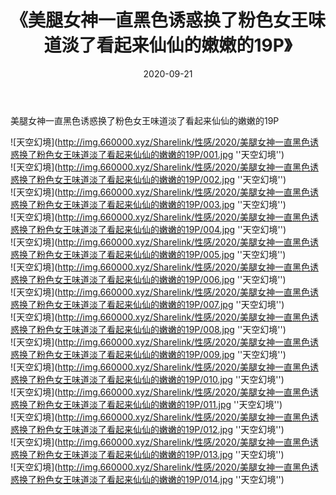 ﻿---
layout: post
title:  《美腿女神一直黑色诱惑换了粉色女王味道淡了看起来仙仙的嫩嫩的19P》
date:   2020-09-21
img: http://img.660000.xyz/Sharelink/性感/2020/美腿女神一直黑色诱惑换了粉色女王味道淡了看起来仙仙的嫩嫩的19P/000.jpg
categories: [美女, 性感, 泳衣]
---

美腿女神一直黑色诱惑换了粉色女王味道淡了看起来仙仙的嫩嫩的19P



![天空幻境](http://img.660000.xyz/Sharelink/性感/2020/美腿女神一直黑色诱惑换了粉色女王味道淡了看起来仙仙的嫩嫩的19P/001.jpg ''天空幻境'') <br>
![天空幻境](http://img.660000.xyz/Sharelink/性感/2020/美腿女神一直黑色诱惑换了粉色女王味道淡了看起来仙仙的嫩嫩的19P/002.jpg ''天空幻境'') <br>
![天空幻境](http://img.660000.xyz/Sharelink/性感/2020/美腿女神一直黑色诱惑换了粉色女王味道淡了看起来仙仙的嫩嫩的19P/003.jpg ''天空幻境'') <br>
![天空幻境](http://img.660000.xyz/Sharelink/性感/2020/美腿女神一直黑色诱惑换了粉色女王味道淡了看起来仙仙的嫩嫩的19P/004.jpg ''天空幻境'') <br>
![天空幻境](http://img.660000.xyz/Sharelink/性感/2020/美腿女神一直黑色诱惑换了粉色女王味道淡了看起来仙仙的嫩嫩的19P/005.jpg ''天空幻境'') <br>
![天空幻境](http://img.660000.xyz/Sharelink/性感/2020/美腿女神一直黑色诱惑换了粉色女王味道淡了看起来仙仙的嫩嫩的19P/006.jpg ''天空幻境'') <br>
![天空幻境](http://img.660000.xyz/Sharelink/性感/2020/美腿女神一直黑色诱惑换了粉色女王味道淡了看起来仙仙的嫩嫩的19P/007.jpg ''天空幻境'') <br>
![天空幻境](http://img.660000.xyz/Sharelink/性感/2020/美腿女神一直黑色诱惑换了粉色女王味道淡了看起来仙仙的嫩嫩的19P/008.jpg ''天空幻境'') <br>
![天空幻境](http://img.660000.xyz/Sharelink/性感/2020/美腿女神一直黑色诱惑换了粉色女王味道淡了看起来仙仙的嫩嫩的19P/009.jpg ''天空幻境'') <br>
![天空幻境](http://img.660000.xyz/Sharelink/性感/2020/美腿女神一直黑色诱惑换了粉色女王味道淡了看起来仙仙的嫩嫩的19P/010.jpg ''天空幻境'') <br>
![天空幻境](http://img.660000.xyz/Sharelink/性感/2020/美腿女神一直黑色诱惑换了粉色女王味道淡了看起来仙仙的嫩嫩的19P/011.jpg ''天空幻境'') <br>
![天空幻境](http://img.660000.xyz/Sharelink/性感/2020/美腿女神一直黑色诱惑换了粉色女王味道淡了看起来仙仙的嫩嫩的19P/012.jpg ''天空幻境'') <br>
![天空幻境](http://img.660000.xyz/Sharelink/性感/2020/美腿女神一直黑色诱惑换了粉色女王味道淡了看起来仙仙的嫩嫩的19P/013.jpg ''天空幻境'') <br>
![天空幻境](http://img.660000.xyz/Sharelink/性感/2020/美腿女神一直黑色诱惑换了粉色女王味道淡了看起来仙仙的嫩嫩的19P/014.jpg ''天空幻境'') <br>